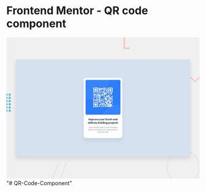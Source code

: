 # Frontend Mentor - QR code component

![Design preview for the QR code component coding challenge](./preview.jpg)"# QR-Code-Component" 
